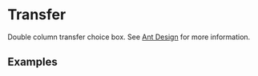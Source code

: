 # Transfer

Double column transfer choice box. See [Ant Design](https://ant.design/components/transfer/) for more information.

## Examples

<demo name="basic"></demo>
